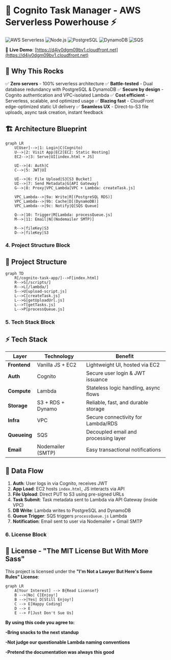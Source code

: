 # 🚀 Cognito Task Manager - AWS Serverless Powerhouse ⚡

![AWS Serverless](https://img.shields.io/badge/AWS-Serverless-orange?logo=amazon-aws\&style=for-the-badge)
![Node.js](https://img.shields.io/badge/Node.js-18.x-green?logo=node.js\&style=for-the-badge)
![PostgreSQL](https://img.shields.io/badge/PostgreSQL-RDS-blue?logo=postgresql\&style=for-the-badge)
![DynamoDB](https://img.shields.io/badge/DynamoDB-NoSQL-yellow?logo=amazon-dynamodb\&style=for-the-badge)
![SQS](https://img.shields.io/badge/SQS-Queue-purple?logo=amazon-sqs\&style=for-the-badge)

🔗 **Live Demo**: [https://d4jy0dgm09bv1.cloudfront.net](https://d4jy0dgm09bv1.cloudfront.net)

## 🌟 Why This Rocks

✅ **Zero servers** - 100% serverless architecture
✅ **Battle-tested** - Dual database redundancy with PostgreSQL & DynamoDB
✅ **Secure by design** - Cognito authentication and VPC-isolated Lambda
✅ **Cost efficient** - Serverless, scalable, and optimized usage
✅ **Blazing fast** - CloudFront edge-optimized static UI delivery
✅ **Seamless UX** - Direct-to-S3 file uploads, async task creation, instant feedback

## 🏗️ Architecture Blueprint

```mermaid
graph LR
    U[User]-->|1: Login|C(Cognito)
    U-->|2: Visit App|EC2[EC2: Static Hosting]
    EC2-->|3: Serve|UI[index.html + JS]

    UI-->|4: Auth|C
    C-->|5: JWT|UI

    UI-->|6: File Upload|S3[S3 Bucket]
    UI-->|7: Send Metadata|G[API Gateway]
    G-->|8: Proxy|VPC_Lambda[VPC + Lambda: createTask.js]

    VPC_Lambda-->|9a: Write|R[(PostgreSQL RDS)]
    VPC_Lambda-->|9b: Cache|D[(DynamoDB)]
    VPC_Lambda-->|9c: Notify|Q[SQS Queue]

    Q-->|10: Trigger|M[Lambda: processQueue.js]
    M-->|11: Email|N[(Nodemailer SMTP)]

    R-->|fileKey|S3
    D-->|fileKey|S3
```

### 4. Project Structure Block

## 📂 Project Structure

```mermaid
graph TD
    R[/cognito-task-app/]-->F[index.html]
    R-->S[/scripts/]
    R-->L[/lambda/]
    S-->U[upload-script.js]
    L-->C[createTask.js]
    L-->G[getUploadUrl.js]
    L-->T[getTasks.js]
    L-->P[processQueue.js]
```

### 5. Tech Stack Block

## ⚡ Tech Stack

| Layer        | Technology        | Benefit                               |
| ------------ | ----------------- | ------------------------------------- |
| **Frontend** | Vanilla JS + EC2  | Lightweight UI, hosted via EC2        |
| **Auth**     | Cognito           | Secure user login & JWT issuance      |
| **Compute**  | Lambda            | Stateless logic handling, async flows |
| **Storage**  | S3 + RDS + Dynamo | Reliable, fast, and durable storage   |
| **Infra**    | VPC               | Secure connectivity for Lambda/RDS    |
| **Queueing** | SQS               | Decoupled email and processing layer  |
| **Email**    | Nodemailer (SMTP) | Easy transactional notifications      |

## 🔄 Data Flow

1. **Auth**: User logs in via Cognito, receives JWT
2. **App Load**: EC2 hosts `index.html`, JS interacts via API
3. **File Upload**: Direct PUT to S3 using pre-signed URLs
4. **Task Submit**: Task metadata sent to Lambda via API Gateway (inside VPC)
5. **DB Write**: Lambda writes to PostgreSQL and DynamoDB
6. **Queue Trigger**: SQS triggers `processQueue.js` Lambda
7. **Notification**: Email sent to user via Nodemailer + Gmail SMTP

### 6. License Block

## 🚦 License - "The MIT License But With More Sass"

This project is licensed under the **"I'm Not a Lawyer But Here's Some Rules" License**:

```mermaid
graph LR
    A[Your Interest] --> B{Read License?}
    B -->|No| C[Enjoy!]
    B -->|Yes| D[Still Enjoy!]
    C --> E[Happy Coding]
    D --> E
    E --> F[Just Don't Sue Us]
```

**By using this code you agree to:**

**-Bring snacks to the next standup**

**-Not judge our questionable Lambda naming conventions**

**-Pretend the documentation was always this good**

